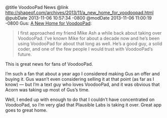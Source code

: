 @title VoodooPad News
@link http://shapeof.com/archives/2013/11/a_new_home_for_voodoopad.html
@pubDate 2013-11-06 10:57:34 -0800
@modDate 2013-11-06 11:00:19 -0800
Gus: <a href="http://shapeof.com/archives/2013/11/a_new_home_for_voodoopad.html">A New Home for VoodooPad</a>:

>I first approached my friend Mike Ash a while back about taking over VoodooPad. I’ve known Mike for about a decade now and he’s been using VoodooPad for about that long as well. He’s a good guy, a solid coder, and one of the few people I would trust with VoodooPad’s future.

This is great news for fans of VoodooPad.

I’m such a fan that about a year ago I considered making Gus an offer and buying it. Gus wasn’t even considering selling it at that point (as far as I know) — but I’m a text guy who loves VoodooPad, and it was obvious that Acorn was taking up most of Gus’s time.

Well, I ended up with enough to do that I couldn’t have concentrated on VoodooPad, so I’m very glad that Plausible Labs is taking it over. Great app goes to great home.
